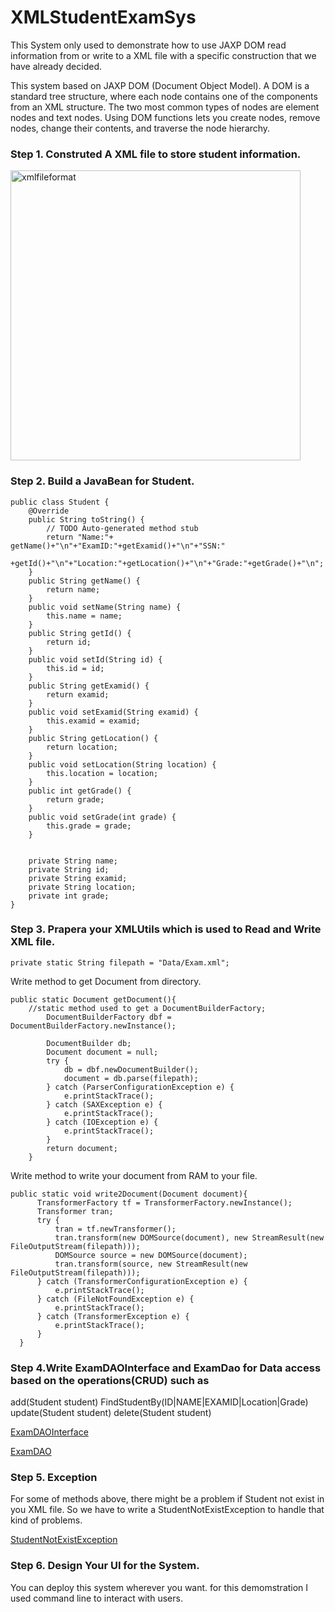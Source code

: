 # XMLStudentExamSys

This System only used to demonstrate how to use JAXP DOM read information from or write to a XML file with a specific construction that we have already decided.

This system based on JAXP DOM (Document Object Model). A DOM is a standard tree structure, where each node contains one of the components from an XML structure. The two most common types of nodes are element nodes and text nodes. Using DOM functions lets you create nodes, remove nodes, change their contents, and traverse the node hierarchy.

### Step 1. Construted A XML file to store student information.

<img width="464" alt="xmlfileformat" src="https://user-images.githubusercontent.com/22246345/32303733-6016b0fc-bf38-11e7-84a0-c7df8de78f61.png">

### Step 2. Build a JavaBean for Student.

```
public class Student {
	@Override
	public String toString() {
		// TODO Auto-generated method stub
		return "Name:"+ getName()+"\n"+"ExamID:"+getExamid()+"\n"+"SSN:"
				+getId()+"\n"+"Location:"+getLocation()+"\n"+"Grade:"+getGrade()+"\n";
	}
	public String getName() {
		return name;
	}
	public void setName(String name) {
		this.name = name;
	}
	public String getId() {
		return id;
	}
	public void setId(String id) {
		this.id = id;
	}
	public String getExamid() {
		return examid;
	}
	public void setExamid(String examid) {
		this.examid = examid;
	}
	public String getLocation() {
		return location;
	}
	public void setLocation(String location) {
		this.location = location;
	}
	public int getGrade() {
		return grade;
	}
	public void setGrade(int grade) {
		this.grade = grade;
	}
	
	
	private String name;
	private String id;
	private String examid;
	private String location;
	private int grade;
}
```


### Step 3. Prapera your XMLUtils which is used to Read and Write XML file.



```
private static String filepath = "Data/Exam.xml";
```

Write method to get Document from directory.
```
public static Document getDocument(){
    //static method used to get a DocumentBuilderFactory;
		DocumentBuilderFactory dbf = DocumentBuilderFactory.newInstance();
    
		DocumentBuilder db;
		Document document = null;
		try {
			db = dbf.newDocumentBuilder();
			document = db.parse(filepath);
		} catch (ParserConfigurationException e) {
			e.printStackTrace();
		} catch (SAXException e) {
			e.printStackTrace();
		} catch (IOException e) {
			e.printStackTrace();
		}
		return document;
	}
  ```
  
  
  Write method to write your document from RAM to your file.
  ```
  public static void write2Document(Document document){
		TransformerFactory tf = TransformerFactory.newInstance();
		Transformer tran;
		try {
			tran = tf.newTransformer();
			tran.transform(new DOMSource(document), new StreamResult(new FileOutputStream(filepath)));
			DOMSource source = new DOMSource(document);
			tran.transform(source, new StreamResult(new FileOutputStream(filepath)));
		} catch (TransformerConfigurationException e) {
			e.printStackTrace();
		} catch (FileNotFoundException e) {
			e.printStackTrace();
		} catch (TransformerException e) {
			e.printStackTrace();
		}
	}
  ```
  
### Step 4.Write ExamDAOInterface and ExamDao for Data access based on the operations(CRUD) such as
add(Student student)
FindStudentBy(ID|NAME|EXAMID|Location|Grade)
update(Student student)
delete(Student student)


[ExamDAOInterface](https://github.com/chengcheng1006/XMLStudentExamSys/blob/master/studentExamSystem/src/studentExamSystem/dao/ExamDaoInterface.java)


[ExamDAO](https://github.com/chengcheng1006/XMLStudentExamSys/blob/master/studentExamSystem/src/studentExamSystem/dao/ExamDao.java)


### Step 5. Exception

For some of methods above, there might be a problem if Student not exist in you XML file.
So we have to write a StudentNotExistException to handle that kind of problems.

[StudentNotExistException](https://github.com/chengcheng1006/XMLStudentExamSys/blob/master/studentExamSystem/src/studentExamSystem/excpetion/StudentNotExistException.java)

### Step 6. Design Your UI for the System.
You can deploy this system wherever you want.
for this demomstration I used command line to interact with users.
